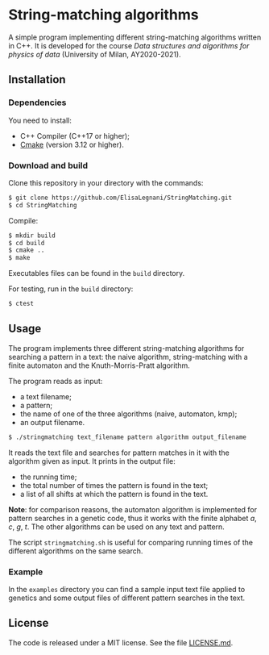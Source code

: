 # String-matching algorithms

A simple program implementing different string-matching algorithms written in C++. It is developed for the course *Data structures and algorithms for physics of data* (University of Milan, AY2020-2021).

## Installation

### Dependencies

You need to install:
- C++ Compiler (C++17 or higher);
- [Cmake](https://cmake.org/) (version 3.12 or higher).

### Download and build

Clone this repository in your directory with the commands: 
```sh
$ git clone https://github.com/ElisaLegnani/StringMatching.git
$ cd StringMatching
```

Compile:

```sh
$ mkdir build
$ cd build
$ cmake ..
$ make
```

Executables files can be found in the `build` directory.

For testing, run in the `build` directory:

```sh
$ ctest
```

## Usage

The program implements three different string-matching algorithms for searching a pattern in a text: the naive algorithm, string-matching with a finite automaton and the Knuth-Morris-Pratt algorithm.

The program reads as input:
- a text filename;
- a pattern;
- the name of one of the three algorithms (naive, automaton, kmp);
- an output filename.

```sh
$ ./stringmatching text_filename pattern algorithm output_filename
```

It reads the text file and searches for pattern matches in it with the algorithm given as input.
It prints in the output file:
- the running time;
- the total number of times the pattern is found in the text;
- a list of all shifts at which the pattern is found in the text.

**Note**: for comparison reasons, the automaton algorithm is implemented for pattern searches in a genetic code, thus it works with the finite alphabet *a*, *c*, *g*, *t*. The other algorithms can be used on any text and pattern.

The script `stringmatching.sh` is useful for comparing running times of the different algorithms on the same search.

### Example

In the `examples` directory you can find a sample input text file applied to genetics and some output files of different pattern searches in the text.

## License

The code is released under a MIT license. See the file [LICENSE.md](https://github.com/ElisaLegnani/StringMatching/blob/master/LICENSE.md).

